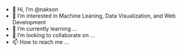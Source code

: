 - 👋 Hi, I’m @nakson
- 👀 I’m interested in Machine Leaning, Data Visualization, and Web Development
- 🌱 I’m currently learning ...
- 💞️ I’m looking to collaborate on ...
- 📫 How to reach me ...

<!---
nakson/nakson is a ✨ special ✨ repository because its `README.md` (this file) appears on your GitHub profile.
You can click the Preview link to take a look at your changes.
--->
